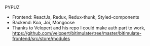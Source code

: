 PYPUZ
- Frontend: ReactJs, Redux, Redux-thunk, Styled-components
- Backend: Koa, Joi, Mongoose
- Thanks to Velopert and his repo I could make auth part to work, https://github.com/velopert/bitimulate/tree/master/bitimulate-frontend/src/store/modules